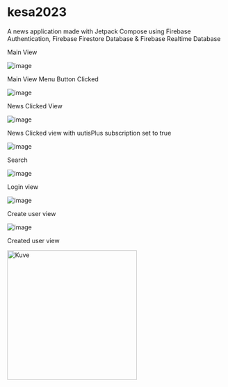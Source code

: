 # kesa2023
A news application made with Jetpack Compose using Firebase Authentication, Firebase Firestore Database & Firebase Realtime Database

Main View

![image](https://github.com/t0turi00/kesa2023/assets/79054967/0548ecf4-72cd-4e69-b4ce-d8ba74fd5893)


Main View Menu Button Clicked

![image](https://github.com/t0turi00/kesa2023/assets/79054967/5989d570-4e3b-4c75-a164-921761eb4554)


News Clicked View

![image](https://github.com/t0turi00/kesa2023/assets/79054967/37577587-f950-45b7-a773-11d561702b80)



News Clicked view with uutisPlus subscription set to true

![image](https://github.com/t0turi00/kesa2023/assets/79054967/2b752d0e-40b7-432b-92dc-1ae92ab8b7a4)


Search

![image](https://github.com/t0turi00/kesa2023/assets/79054967/2f0bfd1c-d364-4449-92c8-c720b85abdbc)


Login view

![image](https://github.com/t0turi00/kesa2023/assets/79054967/678bec99-1fa6-490c-be45-632be15008a4)


Create user view

![image](https://github.com/t0turi00/kesa2023/assets/79054967/6e812063-050c-4d81-b128-2cb111dd1492)



Created user view

<img width="298" alt="Kuve" src="https://github.com/t0turi00/kesa2023/assets/79054967/f09bca18-04e2-448e-ac40-f9f435daf089">
